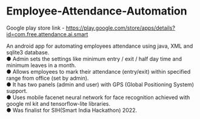 # Employee-Attendance-Automation
Google play store link - https://play.google.com/store/apps/details?id=com.free.attendance.ai.smart<br>

An android app for automating employees attendance using java, XML and sqlite3 database.<br>
● Admin sets the settings like minimum entry / exit / half day time and minimum leaves in a month.<br>
● Allows employees to mark their attendance (entry/exit) within specified range from office (set by admin).<br>
● It has two panels (admin and user) with GPS (Global Positioning System) support.<br>
● Uses mobile facenet neural network for face recognition achieved with google ml kit and tensorflow-lite libraries.<br>
● Was finalist for SIH(Smart India Hackathon) 2022.<br>
